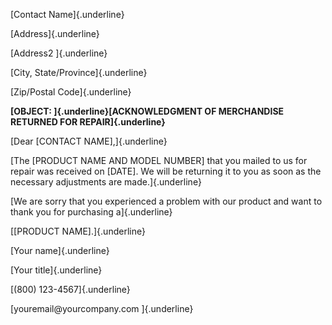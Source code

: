 [Contact Name]{.underline}

[Address]{.underline}

[Address2 ]{.underline}

[City, State/Province]{.underline}

[Zip/Postal Code]{.underline}

**[OBJECT: ]{.underline}[ACKNOWLEDGMENT OF MERCHANDISE RETURNED FOR
REPAIR]{.underline}**

[Dear \[CONTACT NAME\],]{.underline}

[The \[PRODUCT NAME AND MODEL NUMBER\] that you mailed to us for repair
was received on \[DATE\]. We will be returning it to you as soon as the
necessary adjustments are made.]{.underline}

[We are sorry that you experienced a problem with our product and want
to thank you for purchasing a]{.underline}

[\[PRODUCT NAME\].]{.underline}

[Your name]{.underline}

[Your title]{.underline}

[(800) 123-4567]{.underline}

[youremail\@yourcompany.com ]{.underline}
